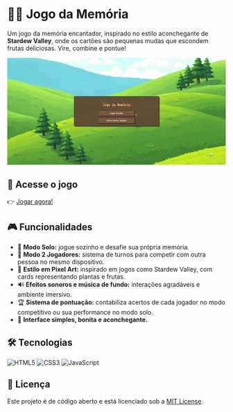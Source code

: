 # 🌱🍓 Jogo da Memória 

Um jogo da memória encantador, inspirado no estilo aconchegante de **Stardew Valley**, onde os cartões são pequenas mudas que escondem frutas deliciosas. Vire, combine e pontue!

![Demonstração do jogo](./demonstracao2.gif)

## 🔗 Acesse o jogo

👉 [Jogar agora!](https://avrilstihler.github.io/Jogo_da_Memoria/)

## 🎮 Funcionalidades

* 👤 **Modo Solo:** jogue sozinho e desafie sua própria memória.
* 👥 **Modo 2 Jogadores:** sistema de turnos para competir com outra pessoa no mesmo dispositivo.
* 🎨 **Estilo em Pixel Art:** inspirado em jogos como Stardew Valley, com cards representando plantas e frutas.
* 🔊 **Efeitos sonoros e música de fundo:** interações agradáveis e ambiente imersivo.
* 🏆 **Sistema de pontuação:** contabiliza acertos de cada jogador no modo competitivo ou sua performance no modo solo.
* 🌿 **Interface simples, bonita e aconchegante.**

## 🛠️ Tecnologias 
  
![HTML5](https://img.shields.io/badge/HTML5-E34F26?style=flat&logo=html5&logoColor=white)
![CSS3](https://img.shields.io/badge/CSS3-1572B6?style=flat&logo=css3&logoColor=white)
![JavaScript](https://img.shields.io/badge/JavaScript-F7DF1E?style=flat&logo=javascript&logoColor=black)


## 📜 Licença

Este projeto é de código aberto e está licenciado sob a [MIT License](LICENSE).


